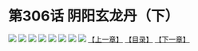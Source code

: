 # 第306话 阴阳玄龙丹（下）
![](https://mhpic.xiaomingtaiji.net/comic/D/斗破苍穹拆分版/306话/1.jpg-zymk.middle.webp)
![](https://mhpic.xiaomingtaiji.net/comic/D/斗破苍穹拆分版/306话/2.jpg-zymk.middle.webp)
![](https://mhpic.xiaomingtaiji.net/comic/D/斗破苍穹拆分版/306话/3.jpg-zymk.middle.webp)
![](https://mhpic.xiaomingtaiji.net/comic/D/斗破苍穹拆分版/306话/4.jpg-zymk.middle.webp)
![](https://mhpic.xiaomingtaiji.net/comic/D/斗破苍穹拆分版/306话/5.jpg-zymk.middle.webp)
![](https://mhpic.xiaomingtaiji.net/comic/D/斗破苍穹拆分版/306话/6.jpg-zymk.middle.webp)
![](https://mhpic.xiaomingtaiji.net/comic/D/斗破苍穹拆分版/306话/7.jpg-zymk.middle.webp)
![](https://mhpic.xiaomingtaiji.net/comic/D/斗破苍穹拆分版/306话/8.jpg-zymk.middle.webp)
[【上一章】](./305.md)
[【目录】](./READMD.md)
[【下一章】](./307.md)
